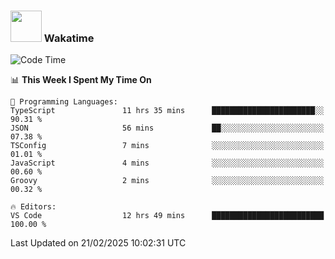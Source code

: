 ### <img src="https://media.giphy.com/media/VgCDAzcKvsR6OM0uWg/giphy.gif" width="50"> Wakatime

  <!--START_SECTION:waka-->
![Code Time](http://img.shields.io/badge/Code%20Time-1%2C497%20hrs%2014%20mins-blue)

📊 **This Week I Spent My Time On** 

```text
💬 Programming Languages: 
TypeScript               11 hrs 35 mins      ███████████████████████░░   90.31 % 
JSON                     56 mins             ██░░░░░░░░░░░░░░░░░░░░░░░   07.38 % 
TSConfig                 7 mins              ░░░░░░░░░░░░░░░░░░░░░░░░░   01.01 % 
JavaScript               4 mins              ░░░░░░░░░░░░░░░░░░░░░░░░░   00.60 % 
Groovy                   2 mins              ░░░░░░░░░░░░░░░░░░░░░░░░░   00.32 % 

🔥 Editors: 
VS Code                  12 hrs 49 mins      █████████████████████████   100.00 % 
```


 Last Updated on 21/02/2025 10:02:31 UTC
<!--END_SECTION:waka-->
